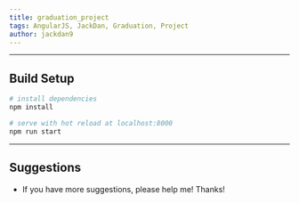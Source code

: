 ```yaml
---
title: graduation_project
tags: AngularJS, JackDan, Graduation, Project
author: jackdan9
---
```


------
## Build Setup

```bash
# install dependencies
npm install

# serve with hot reload at localhost:8000
npm run start

```
------

## Suggestions
- If you have more suggestions, please help me! Thanks!
